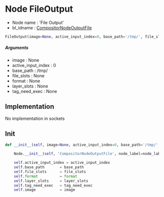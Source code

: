 # Node FileOutput

- Node name : 'File Output'
- bl_idname : [CompositorNodeOutputFile](https://docs.blender.org/api/current/bpy.types.CompositorNodeOutputFile.html)


``` python
FileOutput(image=None, active_input_index=0, base_path='/tmp/', file_slots=None, format=None, layer_slots=None, tag_need_exec=None, node_label=None, node_color=None, **kwargs)
```
##### Arguments

- image : None
- active_input_index : 0
- base_path : /tmp/
- file_slots : None
- format : None
- layer_slots : None
- tag_need_exec : None

## Implementation

No implementation in sockets

## Init

``` python
def __init__(self, image=None, active_input_index=0, base_path='/tmp/', file_slots=None, format=None, layer_slots=None, tag_need_exec=None, node_label=None, node_color=None, **kwargs):

    Node.__init__(self, 'CompositorNodeOutputFile', node_label=node_label, node_color=node_color, **kwargs)

    self.active_input_index = active_input_index
    self.base_path       = base_path
    self.file_slots      = file_slots
    self.format          = format
    self.layer_slots     = layer_slots
    self.tag_need_exec   = tag_need_exec
    self.image           = image
```
